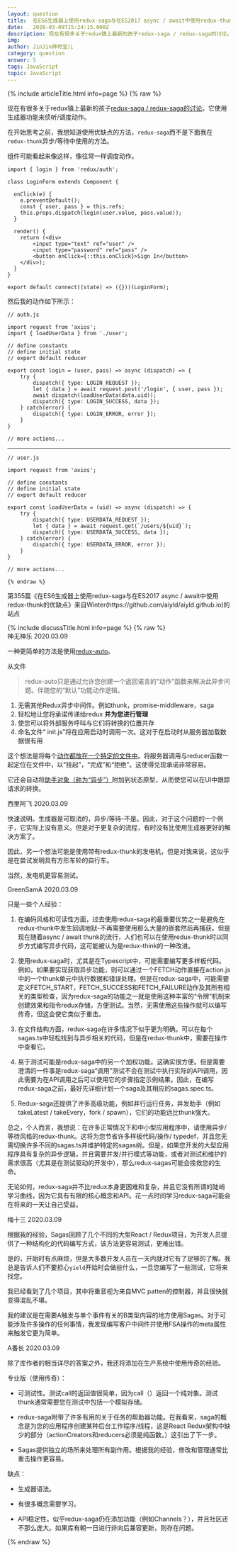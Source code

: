 ```yaml
---
layout: question
title:  在ES6生成器上使用redux-saga与在ES2017 async / await中使用redux-thunk的优缺点
date:   2020-03-09T15:24:15.000Z
description: 现在有很多关于redux镇上最新的孩子redux-saga / redux-saga的讨论。它使用生成器功能来侦听/调度动作。在开始思考之前，我想知道...
img: 
author: JinJin神奇宝儿
category: question
answer: 5
tags: JavaScript
topic: JavaScript
---
```

<div class="article-root">
  <div class="article">
    {% include articleTitle.html info=page %}
    {% raw %}
    <div class="article-content"><p><font style="vertical-align: inherit;"><font style="vertical-align: inherit;">现在有很多关于redux镇上最新的孩子</font></font><a href="https://github.com/redux-saga/redux-saga" rel="noreferrer"><font style="vertical-align: inherit;"><font style="vertical-align: inherit;">redux-saga / redux-saga的讨论</font></font></a><font style="vertical-align: inherit;"><font style="vertical-align: inherit;">。</font><font style="vertical-align: inherit;">它使用生成器功能来侦听/调度动作。</font></font></p>

<p><font style="vertical-align: inherit;"><font style="vertical-align: inherit;">在开始思考之前，我想知道使用优缺点的方法，</font></font><code>redux-saga</code><font style="vertical-align: inherit;"><font style="vertical-align: inherit;">而不是下面我在</font></font><code>redux-thunk</code><font style="vertical-align: inherit;"><font style="vertical-align: inherit;">异步/等待中</font><font style="vertical-align: inherit;">使用的方法</font><font style="vertical-align: inherit;">。</font></font></p>

<p><font style="vertical-align: inherit;"><font style="vertical-align: inherit;">组件可能看起来像这样，像往常一样调度动作。</font></font></p>

<pre><code>import { login } from 'redux/auth';<font></font>
<font></font>
class LoginForm extends Component {<font></font>
<font></font>
  onClick(e) {<font></font>
    e.preventDefault();<font></font>
    const { user, pass } = this.refs;<font></font>
    this.props.dispatch(login(user.value, pass.value));<font></font>
  }<font></font>
<font></font>
  render() {<font></font>
    return (&lt;div&gt;<font></font>
        &lt;input type="text" ref="user" /&gt;<font></font>
        &lt;input type="password" ref="pass" /&gt;<font></font>
        &lt;button onClick={::this.onClick}&gt;Sign In&lt;/button&gt;<font></font>
    &lt;/div&gt;);<font></font>
  } <font></font>
}<font></font>
<font></font>
export default connect((state) =&gt; ({}))(LoginForm);<font></font>
</code></pre>

<p><font style="vertical-align: inherit;"><font style="vertical-align: inherit;">然后我的动作如下所示：</font></font></p>

<pre><code>// auth.js<font></font>
<font></font>
import request from 'axios';<font></font>
import { loadUserData } from './user';<font></font>
<font></font>
// define constants<font></font>
// define initial state<font></font>
// export default reducer<font></font>
<font></font>
export const login = (user, pass) =&gt; async (dispatch) =&gt; {<font></font>
    try {<font></font>
        dispatch({ type: LOGIN_REQUEST });<font></font>
        let { data } = await request.post('/login', { user, pass });<font></font>
        await dispatch(loadUserData(data.uid));<font></font>
        dispatch({ type: LOGIN_SUCCESS, data });<font></font>
    } catch(error) {<font></font>
        dispatch({ type: LOGIN_ERROR, error });<font></font>
    }<font></font>
}<font></font>
<font></font>
// more actions...<font></font>
</code></pre>

<hr>

<pre><code>// user.js<font></font>
<font></font>
import request from 'axios';<font></font>
<font></font>
// define constants<font></font>
// define initial state<font></font>
// export default reducer<font></font>
<font></font>
export const loadUserData = (uid) =&gt; async (dispatch) =&gt; {<font></font>
    try {<font></font>
        dispatch({ type: USERDATA_REQUEST });<font></font>
        let { data } = await request.get(`/users/${uid}`);<font></font>
        dispatch({ type: USERDATA_SUCCESS, data });<font></font>
    } catch(error) {<font></font>
        dispatch({ type: USERDATA_ERROR, error });<font></font>
    }<font></font>
}<font></font>
<font></font>
// more actions...<font></font>
</code></pre></div>
    {% endraw %}
  </div>
  <p class="winter_mark">第355篇《在ES6生成器上使用redux-saga与在ES2017 async / await中使用redux-thunk的优缺点》来自Winter(https://github.com/aiyld/aiyld.github.io)的站点</p>
  <div class="discuss-wrapper">
    {% include discussTitle.html info=page %}
    {% raw %}
    <div class="discuss-list">
    <div class="discuss-item">
        <div class="discuss-parent">
          <div class="discuss-meta">
            <span class="discuss-user">神无神乐</span>
            <span class="discuss-time">2020.03.09</span>
          </div>
          <div class="discuss-comment"><p><font style="vertical-align: inherit;"><font style="vertical-align: inherit;">一种更简单的方法是使用</font></font><a href="https://www.npmjs.com/package/redux-auto" rel="nofollow noreferrer"><font style="vertical-align: inherit;"><font style="vertical-align: inherit;">redux-auto</font></font></a><font style="vertical-align: inherit;"><font style="vertical-align: inherit;">。</font></font></p>

<p><font style="vertical-align: inherit;"><font style="vertical-align: inherit;">从文件</font></font></p>

<blockquote>
  <p><font style="vertical-align: inherit;"><font style="vertical-align: inherit;">redux-auto只是通过允许您创建一个返回诺言的“动作”函数来解决此异步问题。</font><font style="vertical-align: inherit;">伴随您的“默认”功能动作逻辑。</font></font></p>
</blockquote>

<ol>
<li><font style="vertical-align: inherit;"><font style="vertical-align: inherit;">无需其他Redux异步中间件。</font><font style="vertical-align: inherit;">例如thunk，promise-middleware，saga</font></font></li>
<li><font style="vertical-align: inherit;"><font style="vertical-align: inherit;">轻松地让您将承诺传递给redux </font></font><strong><font style="vertical-align: inherit;"><font style="vertical-align: inherit;">并为您进行管理</font></font></strong></li>
<li><font style="vertical-align: inherit;"><font style="vertical-align: inherit;">使您可以将外部服务呼叫与它们将转换的位置共存</font></font></li>
<li><font style="vertical-align: inherit;"><font style="vertical-align: inherit;">命名文件“ init.js”将在应用启动时调用一次。</font><font style="vertical-align: inherit;">这对于在启动时从服务器加载数据很有用</font></font></li>
</ol>

<p><font style="vertical-align: inherit;"><font style="vertical-align: inherit;">这个想法是将每个</font></font><a href="https://github.com/codemeasandwich/redux-auto#action-files" rel="nofollow noreferrer"><font style="vertical-align: inherit;"><font style="vertical-align: inherit;">动作都放在一个特定的文件中</font></font></a><font style="vertical-align: inherit;"><font style="vertical-align: inherit;">。</font><font style="vertical-align: inherit;">将服务器调用与reducer函数一起定位在文件中，以“挂起”，“完成”和“拒绝”。</font><font style="vertical-align: inherit;">这使得兑现承诺非常容易。</font></font></p>

<p><font style="vertical-align: inherit;"><font style="vertical-align: inherit;">它还会自动将</font></font><a href="https://github.com/codemeasandwich/redux-auto#handling-async-actions-in-your-ui" rel="nofollow noreferrer"><font style="vertical-align: inherit;"><font style="vertical-align: inherit;">助手对象（称为“异步”）</font></font></a><font style="vertical-align: inherit;"><font style="vertical-align: inherit;">附加</font><font style="vertical-align: inherit;">到状态原型，从而使您可以在UI中跟踪请求的转换。</font></font></p></div>
        </div></div><div class="discuss-item">
        <div class="discuss-parent">
          <div class="discuss-meta">
            <span class="discuss-user">西里阿飞</span>
            <span class="discuss-time">2020.03.09</span>
          </div>
          <div class="discuss-comment"><p><font style="vertical-align: inherit;"><font style="vertical-align: inherit;">快速说明。</font><font style="vertical-align: inherit;">生成器是可取消的，异步/等待-不是。</font><font style="vertical-align: inherit;">因此，对于这个问题的一个例子，它实际上没有意义。</font><font style="vertical-align: inherit;">但是对于更复杂的流程，有时没有比使用生成器更好的解决方案了。</font></font></p>

<p><font style="vertical-align: inherit;"><font style="vertical-align: inherit;">因此，另一个想法可能是使用带有redux-thunk的发电机，但是对我来说，这似乎是在尝试发明具有方形车轮的自行车。</font></font></p>

<p><font style="vertical-align: inherit;"><font style="vertical-align: inherit;">当然，发电机更容易测试。</font></font></p></div>
        </div></div><div class="discuss-item">
        <div class="discuss-parent">
          <div class="discuss-meta">
            <span class="discuss-user">GreenSamA</span>
            <span class="discuss-time">2020.03.09</span>
          </div>
          <div class="discuss-comment"><p><font style="vertical-align: inherit;"><font style="vertical-align: inherit;">只是一些个人经验：</font></font></p>

<ol>
<li><p><font style="vertical-align: inherit;"><font style="vertical-align: inherit;">在编码风格和可读性方面，过去使用redux-saga的最重要优势之一是避免在redux-thunk中发生回调地狱-不再需要使用那么大量的嵌套然后再捕获。</font><font style="vertical-align: inherit;">但是现在随着async / await thunk的流行，人们也可以在使用redux-thunk时以同步方式编写异步代码，这可能被认为是re​​dux-think的一种改进。</font></font></p></li>
<li><p><font style="vertical-align: inherit;"><font style="vertical-align: inherit;">使用redux-saga时，尤其是在Typescript中，可能需要编写更多样板代码。</font><font style="vertical-align: inherit;">例如，如果要实现获取异步功能，则可以通过一个FETCH动作直接在action.js中的一个thunk单元中执行数据和错误处理。</font><font style="vertical-align: inherit;">但是在redux-saga中，可能需要定义FETCH_START，FETCH_SUCCESS和FETCH_FAILURE动作及其所有相关的类型检查，因为redux-saga的功能之一就是使用这种丰富的“令牌”机制来创建效果和指令redux存储，方便测试。</font><font style="vertical-align: inherit;">当然，无需使用这些操作就可以编写传奇，但这会使它类似于重击。</font></font></p></li>
<li><p><font style="vertical-align: inherit;"><font style="vertical-align: inherit;">在文件结构方面，redux-saga在许多情况下似乎更为明确。</font><font style="vertical-align: inherit;">可以在每个sagas.ts中轻松找到与异步相关的代码，但是在redux-thunk中，需要在操作中查看它。</font></font></p></li>
<li><p><font style="vertical-align: inherit;"><font style="vertical-align: inherit;">易于测试可能是redux-saga中的另一个加权功能。</font><font style="vertical-align: inherit;">这确实很方便。</font><font style="vertical-align: inherit;">但是需要澄清的一件事是redux-saga“调用”测试不会在测试中执行实际的API调用，因此需要为在API调用之后可以使用它的步骤指定示例结果。</font><font style="vertical-align: inherit;">因此，在编写redux-saga之前，最好先详细计划一个saga及其相应的sagas.spec.ts。</font></font></p></li>
<li><p><font style="vertical-align: inherit;"><font style="vertical-align: inherit;">Redux-saga还提供了许多高级功能，例如并行运行任务，并发助手（例如takeLatest / takeEvery，fork / spawn），它们的功能远比thunk强大。</font></font></p></li>
</ol>

<p><font style="vertical-align: inherit;"><font style="vertical-align: inherit;">总之，个人而言，我想说：在许多正常情况下和中小型应用程序中，请使用异步/等待风格的redux-thunk。</font><font style="vertical-align: inherit;">这将为您节省许多样板代码/操作/ typedef，并且您无需切换许多不同的sagas.ts并维护特定的sagas树。</font><font style="vertical-align: inherit;">但是，如果您开发的大型应用程序具有复杂的异步逻辑，并且需要并发/并行模式等功能，或者对测试和维护的需求很高（尤其是在测试驱动的开发中），那么redux-sagas可能会挽救您的生命。</font></font></p>

<p><font style="vertical-align: inherit;"><font style="vertical-align: inherit;">无论如何，redux-saga并不比redux本身更困难和复杂，并且它没有所谓的陡峭学习曲线，因为它具有有限的核心概念和API。</font><font style="vertical-align: inherit;">花一点时间学习redux-saga可能会在将来的一天让自己受益。</font></font></p></div>
        </div></div><div class="discuss-item">
        <div class="discuss-parent">
          <div class="discuss-meta">
            <span class="discuss-user">梅十三</span>
            <span class="discuss-time">2020.03.09</span>
          </div>
          <div class="discuss-comment"><p><font style="vertical-align: inherit;"><font style="vertical-align: inherit;">根据我的经验，Sagas回顾了几个不同的大型React / Redux项目，为开发人员提供了一种结构化的代码编写方式，该方法更容易测试，更难出错。 </font></font></p>

<p><font style="vertical-align: inherit;"><font style="vertical-align: inherit;">是的，开始时有点麻烦，但是大多数开发人员在一天内就对它有了足够的了解。</font><font style="vertical-align: inherit;">我总是告诉人们不要担心</font></font><code>yield</code><font style="vertical-align: inherit;"><font style="vertical-align: inherit;">开始时会</font><font style="vertical-align: inherit;">做些什么</font><font style="vertical-align: inherit;">，一旦您编写了一些测试，它将来找您。</font></font></p>

<p><font style="vertical-align: inherit;"><font style="vertical-align: inherit;">我已经看到了几个项目，其中将重音视为来自MVC patten的控制器，并且很快就变得混乱不堪。</font></font></p>

<p><font style="vertical-align: inherit;"><font style="vertical-align: inherit;">我的建议是在需要A触发与单个事件有关的B类型内容的地方使用Sagas。</font><font style="vertical-align: inherit;">对于可能涉及许多操作的任何事情，我发现编写客户中间件并使用FSA操作的meta属性来触发它更为简单。</font></font></p></div>
        </div></div><div class="discuss-item">
        <div class="discuss-parent">
          <div class="discuss-meta">
            <span class="discuss-user">A番长</span>
            <span class="discuss-time">2020.03.09</span>
          </div>
          <div class="discuss-comment"><p><font style="vertical-align: inherit;"><font style="vertical-align: inherit;">除了库作者的相当详尽的答案之外，我还将添加在生产系统中使用传奇的经验。</font></font></p>

<p><font style="vertical-align: inherit;"><font style="vertical-align: inherit;">专业版（使用传奇）：</font></font></p>

<ul>
<li><p><font style="vertical-align: inherit;"><font style="vertical-align: inherit;">可测试性。</font><font style="vertical-align: inherit;">测试call的返回值很简单，因为call（）返回一个纯对象。</font><font style="vertical-align: inherit;">测试thunk通常需要您在测试中包括一个模拟存储。</font></font></p></li>
<li><p><font style="vertical-align: inherit;"><font style="vertical-align: inherit;">redux-saga附带了许多有用的关于任务的帮助器功能。</font><font style="vertical-align: inherit;">在我看来，saga的概念是为您的应用程序创建某种后台工作程序/线程，这是React Redux架构中缺少的部分（actionCreators和reducers必须是纯函数。）这引出了下一步。</font></font></p></li>
<li><p><font style="vertical-align: inherit;"><font style="vertical-align: inherit;">Sagas提供独立的场所来处理所有副作用。</font><font style="vertical-align: inherit;">根据我的经验，修改和管理通常比重击操作更容易。</font></font></p></li>
</ul>

<p><font style="vertical-align: inherit;"><font style="vertical-align: inherit;">缺点：</font></font></p>

<ul>
<li><p><font style="vertical-align: inherit;"><font style="vertical-align: inherit;">生成器语法。</font></font></p></li>
<li><p><font style="vertical-align: inherit;"><font style="vertical-align: inherit;">有很多概念需要学习。</font></font></p></li>
<li><p><font style="vertical-align: inherit;"><font style="vertical-align: inherit;">API稳定性。</font><font style="vertical-align: inherit;">似乎redux-saga仍在添加功能（例如Channels？），并且社区还不那么庞大。</font><font style="vertical-align: inherit;">如果库有朝一日进行非向后兼容更新，则存在问题。</font></font></p></li>
</ul></div>
        </div></div>
    </div>
    {% endraw %}
  </div>
<div>
